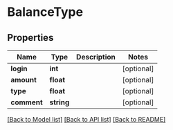# BalanceType

## Properties
Name | Type | Description | Notes
------------ | ------------- | ------------- | -------------
**login** | **int** |  | [optional] 
**amount** | **float** |  | [optional] 
**type** | **float** |  | [optional] 
**comment** | **string** |  | [optional] 

[[Back to Model list]](../../README.md#documentation-for-models) [[Back to API list]](../../README.md#documentation-for-api-endpoints) [[Back to README]](../../README.md)

